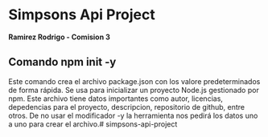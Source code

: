 # Simpsons Api Project

**Ramirez Rodrigo - Comision 3**

## Comando npm init -y

Este comando crea el archivo package.json con los valore predeterminados de forma rápida. Se usa para inicializar un proyecto Node.js gestionado por npm. Este archivo tiene datos importantes como autor, licencias, depedencias para el proyecto, descripcion, repositorio de github, entre otros. De no usar el modificador -y la herramienta nos pedirá los datos uno a uno para crear el archivo.# simpsons-api-project
